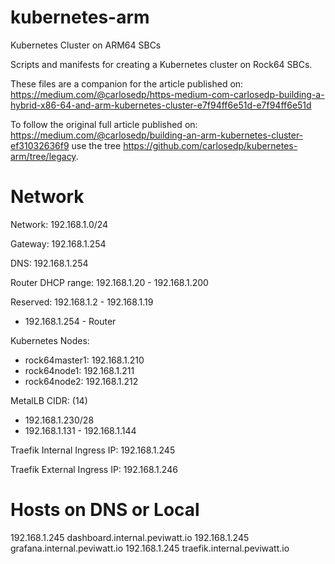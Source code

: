 # kubernetes-arm
Kubernetes Cluster on ARM64 SBCs

Scripts and manifests for creating a Kubernetes cluster on Rock64 SBCs.

These files are a companion for the article published on: https://medium.com/@carlosedp/https-medium-com-carlosedp-building-a-hybrid-x86-64-and-arm-kubernetes-cluster-e7f94ff6e51d-e7f94ff6e51d

To follow the original full article published on: https://medium.com/@carlosedp/building-an-arm-kubernetes-cluster-ef31032636f9 use the tree https://github.com/carlosedp/kubernetes-arm/tree/legacy.

# Network

Network: 192.168.1.0/24

Gateway: 192.168.1.254

DNS: 192.168.1.254

Router DHCP range: 192.168.1.20 - 192.168.1.200

Reserved: 192.168.1.2 - 192.168.1.19
- 192.168.1.254 - Router

Kubernetes Nodes:
- rock64master1: 192.168.1.210
- rock64node1: 192.168.1.211
- rock64node2: 192.168.1.212


MetalLB CIDR: (14)
- 192.168.1.230/28
- 192.168.1.131 - 192.168.1.144


Traefik Internal Ingress IP: 192.168.1.245

Traefik External Ingress IP: 192.168.1.246


# Hosts on DNS or Local
<!-- The configuration added to DNSMasq options on router: address=/.internal.domain.com/192.168.1.245 -->
<!-- 192.168.1.245 application.internal.peviwatt.io -->
192.168.1.245 dashboard.internal.peviwatt.io
192.168.1.245 grafana.internal.peviwatt.io
192.168.1.245 traefik.internal.peviwatt.io
<!-- 192.168.1.245 traefik-ext.internal.peviwatt.io -->
<!-- 192.168.1.246 consul.internal.peviwatt.io -->
<!-- 192.168.1.246 dashboard.cloud.peviwatt.io -->



